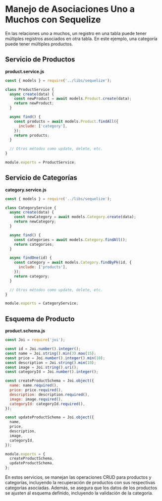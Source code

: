 # Manejo de Asociaciones Uno a Muchos con Sequelize

En las relaciones uno a muchos, un registro en una tabla puede tener múltiples registros asociados en otra tabla. En este ejemplo, una categoría puede tener múltiples productos.

## Servicio de Productos

**product.service.js**

```javascript
const { models } = require('../libs/sequelize');

class ProductService {
  async create(data) {
    const newProduct = await models.Product.create(data);
    return newProduct;
  }

  async find() {
    const products = await models.Product.findAll({
      include: ['category'],
    });
    return products;
  }

  // Otros métodos como update, delete, etc.
}

module.exports = ProductService;
```

## Servicio de Categorías

**category.service.js**

```javascript
const { models } = require('../libs/sequelize');

class CategoryService {
  async create(data) {
    const newCategory = await models.Category.create(data);
    return newCategory;
  }

  async find() {
    const categories = await models.Category.findAll();
    return categories;
  }

  async findOne(id) {
    const category = await models.Category.findByPk(id, {
      include: ['products'],
    });
    return category;
  }

  // Otros métodos como update, delete, etc.
}

module.exports = CategoryService;
```

## Esquema de Producto

**product.schema.js**

```javascript
const Joi = require('joi');

const id = Joi.number().integer();
const name = Joi.string().min(3).max(15);
const price = Joi.number().integer().min(10);
const description = Joi.string().min(10);
const image = Joi.string().uri();
const categoryId = Joi.number().integer();

const createProductSchema = Joi.object({
  name: name.required(),
  price: price.required(),
  description: description.required(),
  image: image.required(),
  categoryId: categoryId.required(),
});

const updateProductSchema = Joi.object({
  name,
  price,
  description,
  image,
  categoryId,
});

module.exports = {
  createProductSchema,
  updateProductSchema,
};
```

En estos servicios, se manejan las operaciones CRUD para productos y categorías, incluyendo la recuperación de productos con sus respectivas categorías asociadas. Además, se asegura que los datos de los productos se ajusten al esquema definido, incluyendo la validación de la categoría.